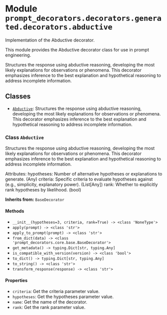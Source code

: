 # Module `prompt_decorators.decorators.generated.decorators.abductive`

Implementation of the Abductive decorator.

This module provides the Abductive decorator class for use in prompt engineering.

Structures the response using abductive reasoning, developing the most likely explanations for observations or phenomena. This decorator emphasizes inference to the best explanation and hypothetical reasoning to address incomplete information.

## Classes

- [`Abductive`](#class-abductive): Structures the response using abductive reasoning, developing the most likely explanations for observations or phenomena. This decorator emphasizes inference to the best explanation and hypothetical reasoning to address incomplete information.

### Class `Abductive`

Structures the response using abductive reasoning, developing the most likely explanations for observations or phenomena. This decorator emphasizes inference to the best explanation and hypothetical reasoning to address incomplete information.

Attributes:
    hypotheses: Number of alternative hypotheses or explanations to generate. (Any)
    criteria: Specific criteria to evaluate hypotheses against (e.g., simplicity, explanatory power). (List[Any])
    rank: Whether to explicitly rank hypotheses by likelihood. (bool)

**Inherits from:** `BaseDecorator`

#### Methods

- `__init__(hypotheses=3, criteria, rank=True) -> <class 'NoneType'>`
- `apply(prompt) -> <class 'str'>`
- `apply_to_prompt(prompt) -> <class 'str'>`
- `from_dict(data) -> <class 'prompt_decorators.core.base.BaseDecorator'>`
- `get_metadata() -> typing.Dict[str, typing.Any]`
- `is_compatible_with_version(version) -> <class 'bool'>`
- `to_dict() -> typing.Dict[str, typing.Any]`
- `to_string() -> <class 'str'>`
- `transform_response(response) -> <class 'str'>`
#### Properties

- `criteria`: Get the criteria parameter value.
- `hypotheses`: Get the hypotheses parameter value.
- `name`: Get the name of the decorator.
- `rank`: Get the rank parameter value.
